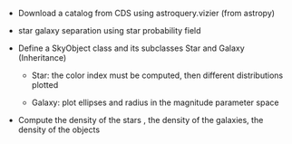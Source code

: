 - Download a catalog from CDS using astroquery.vizier (from astropy)

- star galaxy separation using star probability field

- Define a SkyObject class and its subclasses Star and Galaxy (Inheritance)

  - Star: the color index must be computed, then different distributions plotted

  - Galaxy: plot ellipses and radius in the magnitude parameter space

- Compute the density of the stars , the density of the galaxies, the density of the objects


